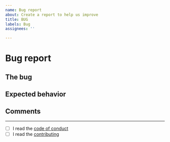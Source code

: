 ```yaml
---
name: Bug report
about: Create a report to help us improve
title: BUG
labels: Bug
assignees: ''

---
```


# Bug report
## The bug



## Expected behavior



## Comments




---
<!-- 
!!!!!!!!!!!!!!!!!!!!!!!!!!!!!!!!!!!!!!!!!!!!!!!!!!!!!!!
! Please write X to the square brackets if you read it!
! It's important!                                     !
!!!!!!!!!!!!!!!!!!!!!!!!!!!!!!!!!!!!!!!!!!!!!!!!!!!!!!!
-->
- [ ] I read the [code of conduct](https://github.com/koviubi56/cardjitsu/blob/main/CODE_OF_CONDUCT.md)
- [ ] I read the [contributing](https://github.com/koviubi56/cardjitsu/blob/main/CONTRIBUTING.md)
